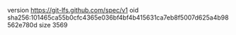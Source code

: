 version https://git-lfs.github.com/spec/v1
oid sha256:101465ca55b0cfc4365e036bf4bf4b415631ca7eb8f5007d625a4b98562e780d
size 3569
